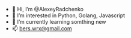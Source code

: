 - 👋 Hi, I’m @AlexeyRadchenko
- 👀 I’m interested in Python, Golang, Javascript
- 🌱 I’m currently learning somthing new
- 📫 bers.wrx@gmail.com

<!---
AlexeyRadchenko/AlexeyRadchenko is a ✨ special ✨ repository because its `README.md` (this file) appears on your GitHub profile.
You can click the Preview link to take a look at your changes.
--->
